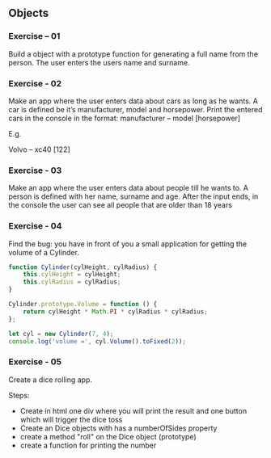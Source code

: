 ## Objects

### Exercise – 01
Build a object with a prototype function for generating a full name from the person. The user enters the users name and surname.


### Exercise - 02
Make an app where the user enters data about cars as long as he wants. A car is defined be it’s manufacturer, model and horsepower. Print the entered cars in the console in the format: 
manufacturer – model [horsepower]

E.g.

Volvo – xc40 [122]

### Exercise - 03
Make an app where the user enters data about people till he wants to.
A person is defined with her name, surname and age. After the input ends, in the console the user can see all people that are older than 18 years

### Exercise - 04
Find the bug: you have in front of you a small application for getting the volume of a Cylinder.

`````javascript
function Cylinder(cylHeight, cylRadius) {
    this.cylHeight = cylHeight;
    this.cylRadius = cylRadius;
}

Cylinder.prototype.Volume = function () {
    return cylHeight * Math.PI * cylRadius * cylRadius;
};

let cyl = new Cylinder(7, 4);
console.log('volume =', cyl.Volume().toFixed(2));
`````

### Exercise - 05
Create a dice rolling app. 

Steps:
- Create in html one div where you will print the result and one button which will trigger the dice toss
- Create an Dice objects with has a numberOfSides property
- create a method "roll" on the Dice object (prototype) 
- create a function for printing the number